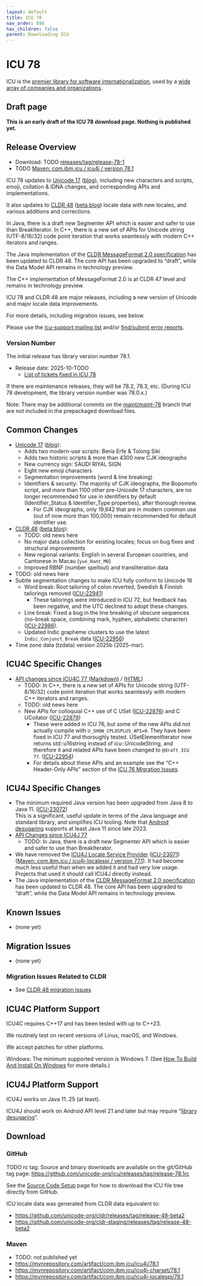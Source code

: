 ```yaml
---
layout: default
title: ICU 78
nav_order: 898
has_children: false
parent: Downloading ICU
---
```


<!--
© 2025 and later: Unicode, Inc. and others.
License & terms of use: http://www.unicode.org/copyright.html
-->

# ICU 78

ICU is the [premier library for software internationalization](https://icu.unicode.org/#h.i33fakvpjb7o),
used by a [wide array of companies and organizations](https://icu.unicode.org/#h.f9qwubthqabj).

## Draft page

**This is an early draft of the ICU 78 download page. Nothing is published yet.**

## Release Overview

* Download: TODO [releases/tag/release-78-1](https://github.com/unicode-org/icu/releases/tag/release-78-1)
* TODO [Maven: com.ibm.icu / icu4j / version 78.1](https://mvnrepository.com/artifact/com.ibm.icu/icu4j/78.1)

ICU 78 updates to
[Unicode 17](https://www.unicode.org/versions/Unicode17.0.0/)
([blog](https://blog.unicode.org/2025/09/unicode-170-release-announcement.html)),
including new characters and scripts, emoji, collation & IDNA changes, and corresponding APIs and implementations.

It also updates to
[CLDR 48](https://cldr.unicode.org/downloads/cldr-48)
([beta blog](https://blog.unicode.org/2025/10/unicode-cldr-48-beta-available-for.html))
locale data with new locales, and various additions and corrections.

In Java, there is a draft new Segmenter API which is easier and safer to use than BreakIterator.
In C++, there is a new set of APIs for Unicode string (UTF-8/16/32) code point iteration
that works seamlessly with modern C++ iterators and ranges.

The Java implementation of the
[CLDR MessageFormat 2.0 specification](https://www.unicode.org/reports/tr35/tr35-messageFormat.html)
has been updated to CLDR 48.
The core API has been upgraded to “draft”, while the Data Model API remains in technology preview.

The C++ implementation of MessageFormat 2.0 is at CLDR 47 level and remains in technology preview.

ICU 78 and CLDR 48 are major releases, including a new version of Unicode and major locale data improvements.

For more details, including migration issues, see below.

Please use the [icu-support mailing list](https://icu.unicode.org/contacts) and/or
[find/submit error reports](https://icu.unicode.org/bugs).

### Version Number

The initial release has library version number 78.1.

* Release date: 2025-10-TODO
  * [List of tickets fixed in ICU 78](https://unicode-org.atlassian.net/issues/?jql=project%20%3D%20ICU%20AND%20status%20%3D%20Done%20AND%20resolution%20in%20%28Fixed%2C%20%22Fixed%20by%20Other%20Ticket%22%29%20AND%20fixVersion%20%3D%2078.1%20ORDER%20BY%20component%20ASC%2C%20created%20DESC)

If there are maintenance releases, they will be 78.2, 78.3, etc. (During ICU 78 development, the library version number was 78.0.x.)

Note: There may be additional commits on the [maint/maint-78](https://github.com/unicode-org/icu/tree/maint/maint-78) branch that are not included in the prepackaged download files.

## Common Changes

* [Unicode 17](https://www.unicode.org/versions/Unicode17.0.0/)
  ([blog](https://blog.unicode.org/2025/09/unicode-170-release-announcement.html)):
  * Adds two modern-use scripts: Beria Erfe & Tolong Siki
  * Adds two historic scripts & more than 4300 new CJK ideographs
  * New currency sign: SAUDI RIYAL SIGN
  * Eight new emoji characters
  * Segmentation improvements (word & line breaking)
  * Identifiers & security:
    The majority of CJK ideographs, the Bopomofo script,
    and more than 1100 other pre-Unicode 17 characters,
    are no longer recommended for use in identifiers by default
    (Identifier_Status & Identifier_Type properties),
    after thorough review.
    * For CJK ideographs, only 19,842 that are in modern common use (out of now more than 100,000)
      remain recommended for default identifier use.
* [CLDR 48](https://cldr.unicode.org/downloads/cldr-48)
  ([beta blog](https://blog.unicode.org/2025/10/unicode-cldr-48-beta-available-for.html)):
  * TODO: old news here
  * No major data collection for existing locales; focus on bug fixes and structural improvements
  * New regional variants: English in several European countries, and Cantonese in Macau (`yue_Hant_MO`)
  * Improved RBNF (number spellout) and transliteration data
* TODO: old news here
* Subtle segmentation changes to make ICU fully conform to Unicode 16
  * Word break: Root tailoring of colon reverted, Swedish & Finnish tailorings removed
    ([ICU-22941](https://unicode-org.atlassian.net/browse/ICU-22941))
    * These tailorings were introduced in ICU 72, but feedback has been negative,
      and the UTC declined to adopt these changes.
  * Line break: Fixed a bug in the line breaking of obscure sequences
    ⟨no-break space, combining mark, hyphen, alphabetic character⟩
    ([ICU-22986](https://unicode-org.atlassian.net/browse/ICU-22986)).
  * Updated Indic grapheme clusters to use the latest `Indic_Conjunct_Break` data
    ([ICU-22956](https://unicode-org.atlassian.net/browse/ICU-22956))
* Time zone data (tzdata) version 2025b (2025-mar).

## ICU4C Specific Changes

* [API changes since ICU4C 77 (Markdown)](https://github.com/unicode-org/icu/blob/maint/maint-78/icu4c/APIChangeReport.md) / [(HTML)](https://htmlpreview.github.io/?https://github.com/unicode-org/icu/blob/maint/maint-78/icu4c/APIChangeReport.html)
  * TODO: In C++, there is a new set of APIs for Unicode string (UTF-8/16/32) code point iteration
    that works seamlessly with modern C++ iterators and ranges.
  * TODO: old news here
  * New APIs for colloquial C++ use of C USet ([ICU-22876](https://unicode-org.atlassian.net/browse/ICU-22876))
    and C UCollator ([ICU-22879](https://unicode-org.atlassian.net/browse/ICU-22879))
    * These were added in ICU 76, but some of the new APIs did not actually compile with `U_SHOW_CPLUSPLUS_API=0`.
      They have been fixed in ICU 77 and thoroughly tested.
      USetElementIterator now returns std::u16string instead of icu::UnicodeString,
      and therefore it and related APIs have been changed to `@draft ICU 77`.
      ([ICU-22954](https://unicode-org.atlassian.net/browse/ICU-22954))
    * For details about these APIs and an example see the
      “C++ Header-Only APIs” section of the [ICU 76 Migration Issues](76.md#migration-issues).

## ICU4J Specific Changes

* The minimum required Java version has been upgraded from Java 8 to Java 11.
  ([ICU-23072](https://unicode-org.atlassian.net/browse/ICU-23072))\
  This is a significant, useful update in terms of the Java language and
  standard library, and simplifies ICU tooling.
  Note that [Android desugaring](https://developer.android.com/studio/write/java11-default-support-table)
  supports at least Java 11 since late 2023.
* [API Changes since ICU4J 77](https://htmlpreview.github.io/?https://github.com/unicode-org/icu/blob/maint/maint-78/icu4j/APIChangeReport.html)
  * TODO: In Java, there is a draft new Segmenter API which is easier and safer to use than BreakIterator.
* We have removed the
   [ICU4J Locale Service Provider](../userguide/icu4j/locale-service-provider.md)
   ([ICU-23071](https://unicode-org.atlassian.net/browse/ICU-23071))\
   ([Maven: com.ibm.icu / icu4j-localespi / version 77.1](https://mvnrepository.com/artifact/com.ibm.icu/icu4j-localespi/77.1)).
   It had become much less useful than when we added it and had very low usage.
   Projects that used it should call ICU4J directly instead.
* The Java implementation of the
  [CLDR MessageFormat 2.0 specification](https://www.unicode.org/reports/tr35/tr35-messageFormat.html)
  has been updated to CLDR 48.
  The core API has been upgraded to “draft”, while the Data Model API remains in technology preview.

## Known Issues

* (none yet)

## Migration Issues

* (none yet)

### Migration Issues Related to CLDR
* See [CLDR 48 migration issues](https://cldr.unicode.org/downloads/cldr-48#migration)

## ICU4C Platform Support

ICU4C requires C++17 and has been tested with up to C++23.

We routinely test on recent versions of Linux, macOS, and Windows.

We accept patches for other platforms.

Windows: The minimum supported version is Windows 7.
(See [How To Build And Install On Windows](../userguide/icu4c/build.html#how-to-build-and-install-on-windows)
for more details.)

## ICU4J Platform Support

ICU4J works on Java 11..25 (at least).

ICU4J should work on Android API level 21 and later but may require “[library desugaring](https://developer.android.com/studio/write/java8-support#library-desugaring)”.

## Download

### GitHub
TODO rc tag:
Source and binary downloads are available on the git/GitHub tag page: <https://github.com/unicode-org/icu/releases/tag/release-78.1rc>

See the [Source Code Setup](../devsetup/source/) page for how to download the ICU file tree directly from GitHub.

ICU locale data was generated from CLDR data equivalent to:

* <https://github.com/unicode-org/cldr/releases/tag/release-48-beta2>
* <https://github.com/unicode-org/cldr-staging/releases/tag/release-48-beta2>

### Maven
* TODO: not published yet
* https://mvnrepository.com/artifact/com.ibm.icu/icu4j/78.1
* https://mvnrepository.com/artifact/com.ibm.icu/icu4j-charset/78.1
* https://mvnrepository.com/artifact/com.ibm.icu/icu4j-localespi/78.1
